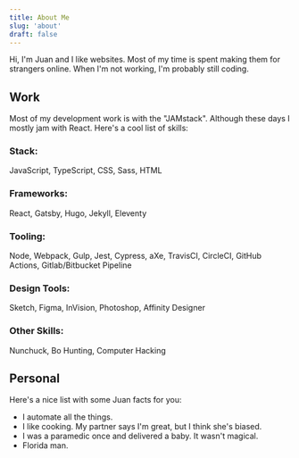```yaml
---
title: About Me
slug: 'about'
draft: false
---
```


Hi, I'm Juan and I like websites. Most of my time is spent making them for strangers online. When I'm not working, I'm probably still coding.

## Work

Most of my development work is with the "JAMstack". Although these days I mostly jam with React. Here's a cool list of skills:

### Stack:
JavaScript, TypeScript, CSS, Sass, HTML

### Frameworks:
React, Gatsby, Hugo, Jekyll, Eleventy

### Tooling:
Node, Webpack, Gulp, Jest, Cypress, aXe, TravisCI, CircleCI, GitHub Actions, Gitlab/Bitbucket Pipeline

### Design Tools:
Sketch, Figma, InVision, Photoshop, Affinity Designer

### Other Skills:
Nunchuck, Bo Hunting, Computer Hacking

## Personal

Here's a nice list with some Juan facts for you:

- I automate all the things.
- I like cooking. My partner says I'm great, but I think she's biased.
- I was a paramedic once and delivered a baby. It wasn't magical.
- Florida man.
